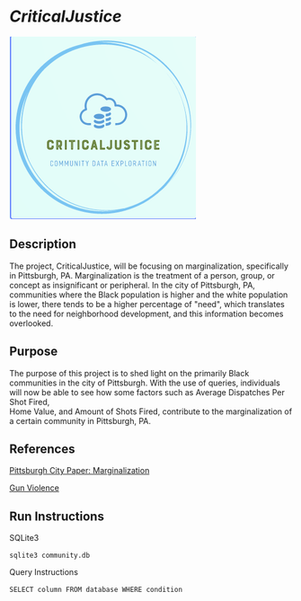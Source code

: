 # ***CriticalJustice***
 
![CriticalJustice](images/Logo.png)

## Description 
The project, CriticalJustice, will be focusing on marginalization, specifically in Pittsburgh, PA. Marginalization is the 
treatment of a person, group, or concept as insignificant or peripheral. In the city of Pittsburgh, PA, communities where the 
Black population is higher and the white population is lower, there tends to be a higher percentage of "need", which translates to
the need for neighborhood development, and this information becomes overlooked. 


## Purpose
The purpose of this project is to shed light on the primarily Black communities in the city of Pittsburgh. 
With the use of queries, individuals will now be able to see how some factors such as Average Dispatches Per Shot Fired,  
Home Value, and Amount of Shots Fired, contribute to the marginalization of a certain community in Pittsburgh, PA. 


## References 
[Pittsburgh City Paper: Marginalization](https://www.pghcitypaper.com/pittsburgh/turnout-data-show-marginalized-communities-often-have-quietest-voice-in-allegheny-county-elections/Content?oid=22722946)

[Gun Violence](https://www.wesa.fm/politics-government/2022-07-26/allegheny-county-homicide-report)

## Run Instructions

SQLite3 
```
sqlite3 community.db
```

Query Instructions 
``` 
SELECT column FROM database WHERE condition 
````


